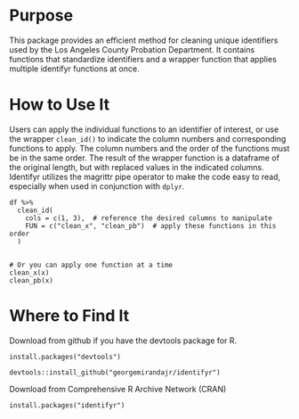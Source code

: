 # Purpose 
This package provides an efficient method for cleaning unique identifiers used by the Los Angeles County Probation Department. It contains functions that standardize identifiers and a wrapper function that applies multiple identifyr functions at once.
    
# How to Use It
Users can apply the individual functions to an identifier of interest, or use the wrapper `clean_id()` to indicate the column numbers and corresponding functions to apply. The column numbers and the order of the functions must be in the same order.  The result of the wrapper function is a dataframe of the original length, but with replaced values in the indicated columns. Identifyr utilizes the magrittr pipe operator to make the code easy to read, especially when used in conjunction with `dplyr`. 

```{r}
df %>%
  clean_id(
    cols = c(1, 3),  # reference the desired columns to manipulate
    FUN = c("clean_x", "clean_pb")  # apply these functions in this order
  )

  
# Or you can apply one function at a time
clean_x(x)
clean_pb(x) 

```
  
# Where to Find It
Download from github if you have the devtools package for R.

```{r}
install.packages("devtools")

devtools::install_github("georgemirandajr/identifyr")

```
Download from Comprehensive R Archive Network (CRAN)
```{r}
install.packages("identifyr")
```
